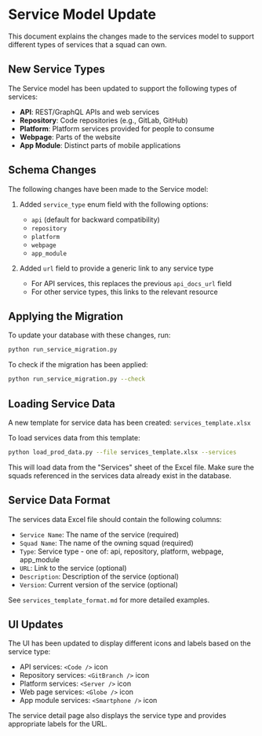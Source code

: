 # Service Model Update

This document explains the changes made to the services model to support different types of services that a squad can own.

## New Service Types

The Service model has been updated to support the following types of services:

- **API**: REST/GraphQL APIs and web services
- **Repository**: Code repositories (e.g., GitLab, GitHub)
- **Platform**: Platform services provided for people to consume
- **Webpage**: Parts of the website
- **App Module**: Distinct parts of mobile applications

## Schema Changes

The following changes have been made to the Service model:

1. Added `service_type` enum field with the following options:
   - `api` (default for backward compatibility)
   - `repository`
   - `platform`
   - `webpage`
   - `app_module`

2. Added `url` field to provide a generic link to any service type
   - For API services, this replaces the previous `api_docs_url` field
   - For other service types, this links to the relevant resource

## Applying the Migration

To update your database with these changes, run:

```bash
python run_service_migration.py
```

To check if the migration has been applied:

```bash
python run_service_migration.py --check
```

## Loading Service Data

A new template for service data has been created: `services_template.xlsx`

To load services data from this template:

```bash
python load_prod_data.py --file services_template.xlsx --services
```

This will load data from the "Services" sheet of the Excel file. Make sure the squads referenced in the services data already exist in the database.

## Service Data Format

The services data Excel file should contain the following columns:

- `Service Name`: The name of the service (required)
- `Squad Name`: The name of the owning squad (required)
- `Type`: Service type - one of: api, repository, platform, webpage, app_module
- `URL`: Link to the service (optional)
- `Description`: Description of the service (optional)
- `Version`: Current version of the service (optional)

See `services_template_format.md` for more detailed examples.

## UI Updates

The UI has been updated to display different icons and labels based on the service type:

- API services: `<Code />` icon
- Repository services: `<GitBranch />` icon
- Platform services: `<Server />` icon
- Web page services: `<Globe />` icon
- App module services: `<Smartphone />` icon

The service detail page also displays the service type and provides appropriate labels for the URL.
